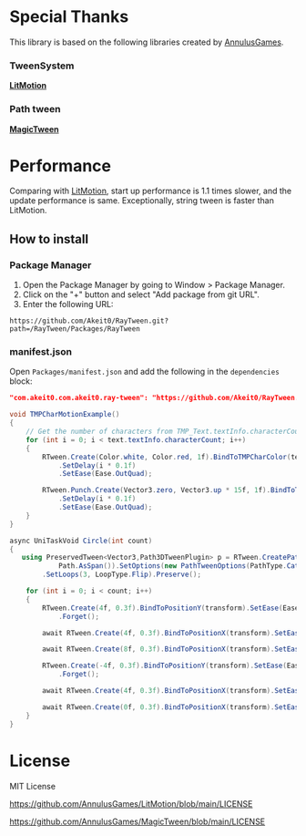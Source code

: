 


# Special Thanks 
This library is based on the following libraries created by [AnnulusGames](https://github.com/AnnulusGames).

### TweenSystem
**[LitMotion](https://github.com/AnnulusGames/LitMotion)**
### Path tween
**[MagicTween](https://github.com/AnnulusGames/MagicTween)**

# Performance
Comparing with [LitMotion](https://github.com/AnnulusGames/LitMotion), start up performance is  1.1 times slower, and the update performance is same.
Exceptionally, string tween is faster than LitMotion.
## How to install

### Package Manager
1. Open the Package Manager by going to Window > Package Manager.
2. Click on the "+" button and select "Add package from git URL".
3. Enter the following URL:

```
https://github.com/Akeit0/RayTween.git?path=/RayTween/Packages/RayTween
```
### manifest.json
Open `Packages/manifest.json` and add the following in the `dependencies` block:

```json
"com.akeit0.com.akeit0.ray-tween": "https://github.com/Akeit0/RayTween.git?path=/RayTween/Packages/RayTween"
```
```cs
void TMPCharMotionExample()
{
    // Get the number of characters from TMP_Text.textInfo.characterCount
    for (int i = 0; i < text.textInfo.characterCount; i++)
    {
        RTween.Create(Color.white, Color.red, 1f).BindToTMPCharColor(text, i)
            .SetDelay(i * 0.1f)
            .SetEase(Ease.OutQuad);

        RTween.Punch.Create(Vector3.zero, Vector3.up * 15f, 1f).BindToTMPCharPosition(text, i)
            .SetDelay(i * 0.1f)
            .SetEase(Ease.OutQuad);
    }
}
```
```cs
async UniTaskVoid Circle(int count)
{
   using PreservedTween<Vector3,Path3DTweenPlugin> p = RTween.CreatePath3D(3f).BindToPosition(transform).WithPath(
            Path.AsSpan()).SetOptions(new PathTweenOptions(PathType.CatmullRom, true)).SetEase(Ease.OutSine)
        .SetLoops(3, LoopType.Flip).Preserve();

    for (int i = 0; i < count; i++)
    {
        RTween.Create(4f, 0.3f).BindToPositionY(transform).SetEase(Ease.OutSine).SetLoops(2, LoopType.Yoyo)
            .Forget();

        await RTween.Create(4f, 0.3f).BindToPositionX(transform).SetEase(Ease.InSine);

        await RTween.Create(8f, 0.3f).BindToPositionX(transform).SetEase(Ease.OutSine);

        RTween.Create(-4f, 0.3f).BindToPositionY(transform).SetEase(Ease.OutSine).SetLoops(2, LoopType.Yoyo)
            .Forget();

        await RTween.Create(4f, 0.3f).BindToPositionX(transform).SetEase(Ease.InSine);

        await RTween.Create(0f, 0.3f).BindToPositionX(transform).SetEase(Ease.OutSine);
    }
}
```

# License
MIT License

https://github.com/AnnulusGames/LitMotion/blob/main/LICENSE

https://github.com/AnnulusGames/MagicTween/blob/main/LICENSE